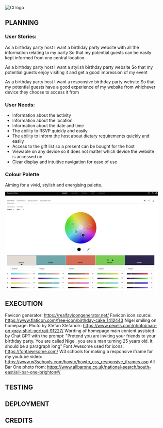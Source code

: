 ![CI logo](https://codeinstitute.s3.amazonaws.com/fullstack/ci_logo_small.png)

## PLANNING

### User Stories:

As a birthday party host 
I want a birthday party website with all the information relating to my party
So that my potential guests can be easily kept informed from one central location

As a birthday party host
I want a stylish birthday party website 
So that my potential guests enjoy visiting it and get a good impression of my event

As a birthday party host
I want a responsive birthday party website
So that my potential guests have a good experience of my website from whichever device they choose to access it from

### User Needs:

- Information about the activity
- Information about the location
- Information about the date and time
- The ability to RSVP quickly and easily
- The ability to inform the host about dietary requirements quickly and easily
- Access to the gift list so a present can be bought for the host
- Viewable on any device so it does not matter which device the website is accessed on
- Clear display and intuitive navigation for ease of use

### Colour Palette

Aiming for a vivid, stylish and energising palette.

![Colour palette](assets/images/colourpalette.png)

## EXECUTION

Favicon generator: https://realfavicongenerator.net/
Favicon icon source: https://www.flaticon.com/free-icon/birthday-cake_1412443
Nigel smiling on homepage: Photo by Stefan Stefancik: https://www.pexels.com/photo/man-on-gray-shirt-portrait-91227/
Wording of homepage main content assisted by Chat GPT with the prompt: "Pretend you are inviting your friends to your birthday party. You are called Nigel, you are a man turning 25 years old. It should be a paragraph long"
Font Awesome used for icons: https://fontawesome.com/
W3 schools for making a responsive iframe for my youtube video: https://www.w3schools.com/howto/howto_css_responsive_iframes.asp
All Bar One photo from: https://www.allbarone.co.uk/national-search/south-east/all-bar-one-brighton#/

## TESTING

## DEPLOYMENT

## CREDITS